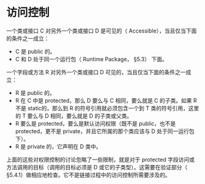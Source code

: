 # 访问控制

一个类或接口 C 对另外一个类或接口 D 是可见的（ Accessible），当且仅当下面的条件之一成立： 

* C 是 public 的。
* C 和 D 处于同一个运行包（ Runtime Package， §5.3） 下面。

一个字段或方法 R 对另外一个类或接口 D 可见的，当且仅当下面的条件之一成立：

* R 是 public 的。
* R 在 C 中是 protected，那么 D 要么与 C 相同，要么就是 C 的子类。如果 R 不是 static的，那么到 R 的符号引用就必须包含一个到 T 类的符号引用，这里的 T 要么与 D 相同，要么就是 D 的子类或父类。
* R 要么是 protected，要么是默认访问权限（既不是 public，也不是 protected，更不是 private，并且它所属的那个类应该与 D 处于同一运行包下）。
* R 是 private 的，它声明在 D 类中。

上面的这些对权限控制的讨论忽略了一些限制，就是对于 protected 字段访问或方法调用的目标（调用的目标必须是 D 或它的子类型）。这需要在验证部分（ §5.4.1）做相应地检查。它不是链接过程中的访问控制所需要涉及的。 